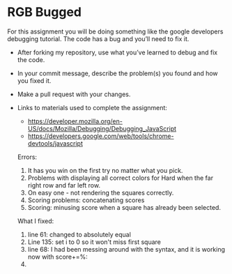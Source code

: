  # RGB Bugged

For this assignment you will be doing something like the google developers debugging tutorial. The code has a bug and you’ll need to fix it. 
  * After forking my repository, use what you’ve learned to debug and fix the code.
  * In your commit message, describe the problem(s) you found and how you fixed it. 
  * Make a pull request with your changes. 
  * Links to materials used to complete the assignment: 
    * https://developer.mozilla.org/en-US/docs/Mozilla/Debugging/Debugging_JavaScript
    * https://developers.google.com/web/tools/chrome-devtools/javascript

    Errors:
    1. It has you win on the first try no matter what you pick.
    2. Problems with displaying all correct colors for Hard when the far right row and far left row.
    3. On easy one - not rendering the squares correctly. 
    4. Scoring problems: concatenating scores
    5. Scoring: minusing score when a square has already been selected.

    What I fixed:
    1. line 61: changed to absolutely equal
    2. Line 135: set i to 0 so it won't miss first square
    3. line 68: I had been messing around with the syntax, and it 
    is working now with score+=%:
    4. 

